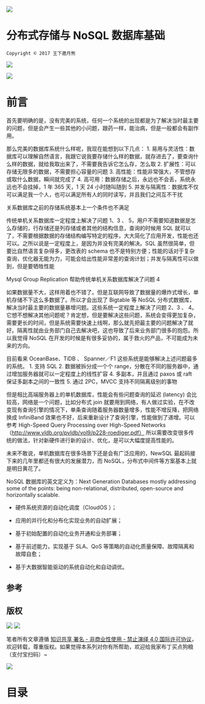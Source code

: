 ![](https://cdn-images-1.medium.com/max/1200/1*PSDdfqc5jaleNz418Fx2LA.png)

# 分布式存储与 NoSQL 数据库基础

`Copyright © 2017 王下邀月熊`

![](https://www.confluent.io/wp-content/uploads/platform_chart_updated.png)

![](https://www.confluent.io/wp-content/uploads/streaming_platform_rev.png)

# 前言

首先要明确的是，没有完美的系统，任何一个系统的出现都是为了解决当时最主要的问题，但是会产生一些其他的小问题，跟药一样，能治病，但是一般都会有副作用。

那么完美的数据库系统什么样呢，我现在能想到以下几点： 1. 易用与灵活性：数据库可以理解自然语言，我跟它说我要存储什么样的数据，就存进去了，要查询什么样的数据，就给我取出来了，不需要我告诉它怎么存，怎么取 2. 扩展性：可以存储无限多的数据，不需要担心容量的问题 3. 高性能：性能非常强大，不管想存或取什么数据，瞬间就完成了 4. 高可用：数据存储之后，永远也不会丢，系统永远也不会挂掉，1 年 365 天，1 天 24 小时随叫随到 5. 并发与隔离性：数据库不仅可以满足我一个人，也可以满足所有人的同时读写，并且我们之间互不干扰

关系数据库之前的存储系统基本上一个条件也不满足

传统单机关系数据库一定程度上解决了问题 1、3 、 5，用户不需要知道数据是怎么存储的，行存储还是列存储或者其他的结构信息，查询的时候用 SQL 就可以了，不需要根据数据的存储结构编写特定的程序，大大简化了应用开发，性能也还可以。之所以说是一定程度上，是因为并没有完美的解决。SQL 虽然很简单，但要比自然语言复杂得多，更改表的 schema 也不是特别方便；性能的话对于复杂查询，优化器无能为力，可能会给出性能非常差的查询计划；并发与隔离性可以做到，但是要牺牲性能

Mysql Group Replication 帮助传统单机关系数据库解决了问题 4

如果数据量不大，这样用着也不错了。但是互联网导致了数据量的爆炸式增长，单机存储不下这么多数据了。所以才会出现了 Bigtable 等 NoSQL 分布式数据库，解决当时最主要的数据量暴增问题。这些系统一定程度上解决了问题 2、3 、 4。它想不想解决其他问题呢？肯定想，但是要解决这些问题，系统会变得更加复杂，需要更长的时间，但是系统需要快速上线啊，那么就先把最主要的问题解决了就好。隔离性就由业务部门自己去解决吧，这也导致了后来业务部门很多的抱怨。所以我觉得 NoSQL 在开发的时候是有很多妥协的，属于救火的产品，不可能成为未来的方向。

目前看来 OceanBase、TiDB 、 Spanner／F1 这些系统是能够解决上述问题最多的系统。 1. 支持 SQL 2. 数据被拆分成一个个 range，分散在不同的服务器中，通过增加服务器就可以一定程度上的线性扩容 4. 多副本，并且通过 paxos 或 raft 保证多副本之间的一致性 5. 通过 2PC，MVCC 支持不同隔离级别的事物

但是相比高端服务器上的单机数据库，性能会有些问题查询的延迟 (latency) 会比较高，网络是一个问题，比如分布式 join 就要用到网络，有人做过实验，在不改变现有查询引擎的情况下，单条查询随着服务器数量增多，性能不增反降，把网络换成 InfiniBand 效果也不好，后来重新设计了查询引擎，性能做到了递增。可以参考 High-Speed Query Processing over High-Speed Networks（http://www.vldb.org/pvldb/vol9/p228-roediger.pdf） 所以需要改变很多传统的做法，针对新硬件进行新的设计、优化，是可以大幅度提高性能的。

未来不敢说，单机数据库在很多场景下还是会有广泛应用的，NewSQL 最起码接下来的几年里都还有很大的发展潜力，而 NoSQL，分布式中间件等方案基本上就是明日黄花了。

NoSQL 数据库的英文定义为：Next Generation Databases mostly addressing some of the points: being non-relational, distributed, open-source and horizontally scalable.

* 硬件系统资源的自动化调度（CloudOS ）；

* 应用的并行化和分布化实现业务的自动扩展；

* 基于初始配置的自动化业务开通和业务部署；

* 基于前述能力，实现基于 SLA、QoS 等策略的自动化质量保障、故障隔离和故障自愈；

* 基于大数据智能驱动的系统自动化和自动调优。

## 参考

## 版权

![](https://parg.co/bDY) ![](https://parg.co/bDm)

笔者所有文章遵循 [知识共享 署名 - 非商业性使用 - 禁止演绎 4.0 国际许可协议](https://creativecommons.org/licenses/by-nc-nd/4.0/deed.zh)，欢迎转载，尊重版权。如果觉得本系列对你有所帮助，欢迎给我家布丁买点狗粮（支付宝扫码）~

![](https://github.com/wxyyxc1992/OSS/blob/master/2017/8/1/Buding.jpg?raw=true)

# 目录
